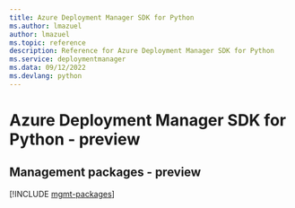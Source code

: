 ```yaml
---
title: Azure Deployment Manager SDK for Python
ms.author: lmazuel
author: lmazuel
ms.topic: reference
description: Reference for Azure Deployment Manager SDK for Python
ms.service: deploymentmanager
ms.data: 09/12/2022
ms.devlang: python
---
```

# Azure Deployment Manager SDK for Python - preview

## Management packages - preview
[!INCLUDE [mgmt-packages](deployment-manager-mgmt-index.md)]
